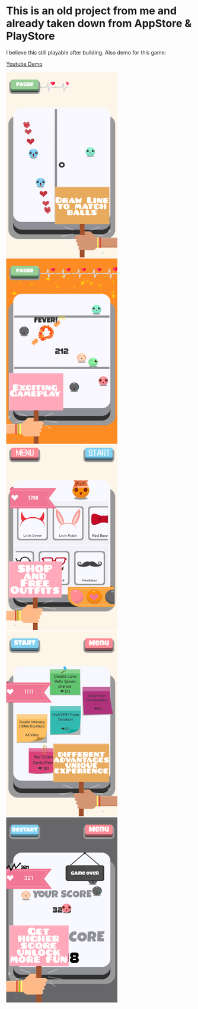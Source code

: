 # This is an old project from me and already taken down from AppStore & PlayStore
I believe this still playable after building. Also demo for this game:

[Youtube Demo](https://youtu.be/1vfDT7-yxo0)

<img src="https://github.com/BenjaminHao/LoveLines/blob/master/demo/1.png" alt="Demo Image1" width="300" height="500">
<img src="https://github.com/BenjaminHao/LoveLines/blob/master/demo/2.png" alt="Demo Image2" width="300" height="500">
<img src="https://github.com/BenjaminHao/LoveLines/blob/master/demo/3.png" alt="Demo Image3" width="300" height="500">
<img src="https://github.com/BenjaminHao/LoveLines/blob/master/demo/4.png" alt="Demo Image4" width="300" height="500">
<img src="https://github.com/BenjaminHao/LoveLines/blob/master/demo/5.png" alt="Demo Image5" width="300" height="500">
